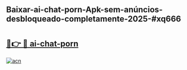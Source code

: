 ## Baixar-ai-chat-porn-Apk-sem-anúncios-desbloqueado-completamente-2025-#xq666

# <h2><a href="https://ainizakaria.my?title=ai-chat-porn&ref=20M">🔗👉 🔴 ai-chat-porn</a></h2>

[![acn](https://github.com/user-attachments/assets/0f9c940e-d8b0-45ae-aac7-cd30a18b3e1c)](https://ainizakaria.my?title=ai-chat-porn&ref=20M)


